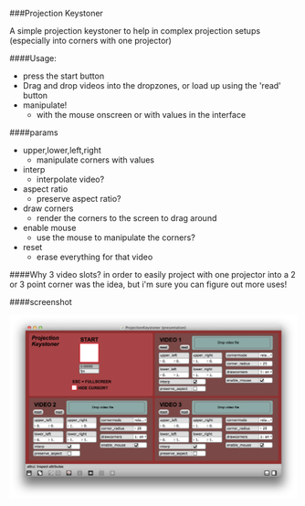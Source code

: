 ###Projection Keystoner

A simple projection keystoner to help in complex projection setups (especially into corners with one projector)

####Usage:
+ press the start button
+ Drag and drop videos into the dropzones, or load up using the 'read' button
+ manipulate!
	+ with the mouse onscreen or with values in the interface

####params
+ upper,lower,left,right
	+ manipulate corners with values
+ interp
	+ interpolate video?
+ aspect ratio
	+ preserve aspect ratio?
+ draw corners
	+ render the corners to the screen to drag around
+ enable mouse
	+ use the mouse to manipulate the corners?
+ reset
	+ erase everything for that video

####Why 3 video slots?
in order to easily project with one projector into a 2 or 3 point corner was the idea, but i'm sure you can figure out more uses!


####screenshot

![Screenshot](/screenshot.png)


